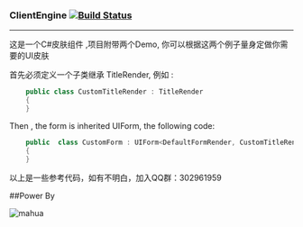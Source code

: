 ### ClientEngine [![Build Status](https://travis-ci.org/weitaoxiao/ClientEngine.svg)](https://travis-ci.org/weitaoxiao/ClientEngine)
---

这是一个C#皮肤组件 ,项目附带两个Demo, 你可以根据这两个例子量身定做你需要的UI皮肤


首先必须定义一个子类继承 TitleRender, 例如 :

```csharp
    public class CustomTitleRender : TitleRender
    {
    }

```

Then , the form is inherited UIForm, the following code:
```csharp
    public  class CustomForm : UIForm<DefaultFormRender, CustomTitleRender>
    {
    }

```

以上是一些参考代码，如有不明白，加入QQ群：302961959

##Power By 

![mahua](http://b310-img.qiniudn.com/web/logo.png)